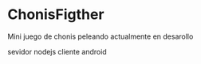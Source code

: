 # ChonisFigther

Mini juego de chonis peleando actualmente en desarollo 

sevidor nodejs 
cliente android
